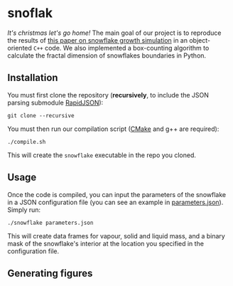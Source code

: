 # snoflak

*It's christmas let's go home!* The main goal of our project is to reproduce the results of [this paper on snowflake growth simulation](http://psoup.math.wisc.edu/papers/h2l.pdf) in an object-oriented `C++` code. We also implemented a box-counting algorithm to calculate the fractal dimension of snowflakes boundaries in Python.

## Installation
You must first clone the repository (**recursively**, to include the JSON parsing submodule [RapidJSON](http://rapidjson.org/)):

`git clone --recursive`

You must then run our compilation script ([CMake](https://cmake.org/) and g++ are required):

`./compile.sh`

This will create the `snowflake` executable in the repo you cloned. 

## Usage
Once the code is compiled, you can input the parameters of the snowflake in a JSON configuration file (you can see an example in [parameters.json](https://github.com/SILIZ4/snoflak/blob/master/parameters.json)). Simply run:

`./snowflake parameters.json`

This will create data frames for vapour, solid and liquid mass, and a binary mask of the snowflake's interior at the location you specified in the configuration file. 

## Generating figures


